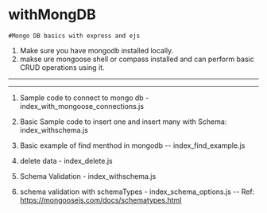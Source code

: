 # withMongDB
```
#Mongo DB basics with express and ejs
```
1. Make sure you have mongodb installed locally.
2. makse ure mongoose shell or compass installed and can perform basic CRUD operations using it.

--------------------------------------------------------------------------------------------------------
--------------------------------------------------------------------------------------------------------

1. Sample code to connect to mongo db -  index_with_mongoose_connections.js

2. Basic Sample code to insert one and insert many with Schema: index_withschema.js 

3. Basic example of find menthod in mongodb  -- index_find_example.js

4. delete data - index_delete.js

5. Schema Validation - index_withschema.js

6. schema validation with schemaTypes - index_schema_options.js -- Ref: https://mongoosejs.com/docs/schematypes.html